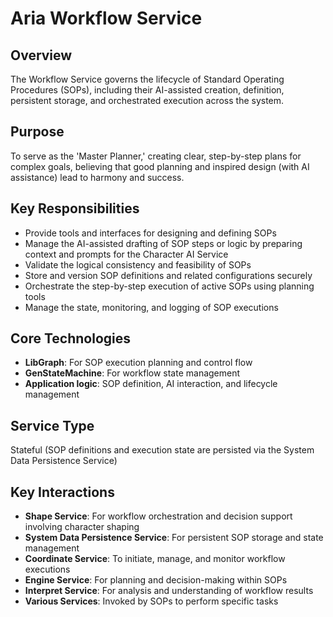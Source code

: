 # Aria Workflow Service

## Overview

The Workflow Service governs the lifecycle of Standard Operating Procedures (SOPs), including their AI-assisted creation, definition, persistent storage, and orchestrated execution across the system.

## Purpose

To serve as the 'Master Planner,' creating clear, step-by-step plans for complex goals, believing that good planning and inspired design (with AI assistance) lead to harmony and success.

## Key Responsibilities

- Provide tools and interfaces for designing and defining SOPs
- Manage the AI-assisted drafting of SOP steps or logic by preparing context and prompts for the Character AI Service
- Validate the logical consistency and feasibility of SOPs
- Store and version SOP definitions and related configurations securely
- Orchestrate the step-by-step execution of active SOPs using planning tools
- Manage the state, monitoring, and logging of SOP executions

## Core Technologies

- **LibGraph**: For SOP execution planning and control flow
- **GenStateMachine**: For workflow state management
- **Application logic**: SOP definition, AI interaction, and lifecycle management

## Service Type

Stateful (SOP definitions and execution state are persisted via the System Data Persistence Service)

## Key Interactions

- **Shape Service**: For workflow orchestration and decision support involving character shaping
- **System Data Persistence Service**: For persistent SOP storage and state management
- **Coordinate Service**: To initiate, manage, and monitor workflow executions
- **Engine Service**: For planning and decision-making within SOPs
- **Interpret Service**: For analysis and understanding of workflow results
- **Various Services**: Invoked by SOPs to perform specific tasks